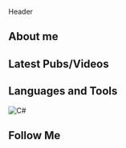 Header

## About me

## Latest Pubs/Videos

## Languages and Tools
![C#](https://img.shields.io/badge/c%23-%23239120.svg?style=for-the-badge&logo=csharp&logoColor=white)

## Follow Me
